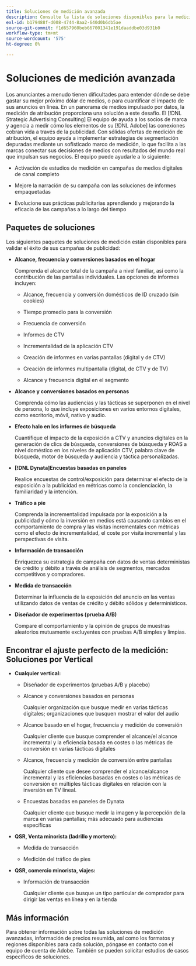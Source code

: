 ```yaml
---
title: Soluciones de medición avanzada
description: Consulte la lista de soluciones disponibles para la medición avanzada.
exl-id: b179488f-d008-4744-8aa2-640d0b6db5ae
source-git-commit: f1d657960beb667001341e191daaddbe03d931b0
workflow-type: tm+mt
source-wordcount: '575'
ht-degree: 0%

---
```


# Soluciones de medición avanzada

Los anunciantes a menudo tienen dificultades para entender dónde se debe gastar su mejor próximo dólar de medios, o para cuantificar el impacto de sus anuncios en línea. En un panorama de medios impulsado por datos, la medición de atribución proporciona una solución a este desafío. El [!DNL Strategic Advertising Consulting] El equipo de ayuda a los socios de marca y agencia a medir cómo los elementos de su [!DNL Adobe] las conexiones cobran vida a través de la publicidad. Con sólidas ofertas de medición de atribución, el equipo ayuda a implementar estrategias de segmentación depuradas mediante un sofisticado marco de medición, lo que facilita a las marcas conectar sus decisiones de medios con resultados del mundo real que impulsan sus negocios. El equipo puede ayudarle a lo siguiente:

* Activación de estudios de medición en campañas de medios digitales de canal completo

* Mejore la narración de su campaña con las soluciones de informes empaquetadas

* Evolucione sus prácticas publicitarias aprendiendo y mejorando la eficacia de las campañas a lo largo del tiempo

## Paquetes de soluciones

Los siguientes paquetes de soluciones de medición están disponibles para validar el éxito de sus campañas de publicidad:

* **Alcance, frecuencia y conversiones basados en el hogar**

  Comprenda el alcance total de la campaña a nivel familiar, así como la contribución de las pantallas individuales. Las opciones de informes incluyen:

   * Alcance, frecuencia y conversión domésticos de ID cruzado (sin cookies)

     <!-- Hide for now * Quantify unique/incremental reach, overlap, and conversions at a household level by cookieless ID type (RampID, ID5) across multiple environments, including connected TV (CTV) and digital (desktop, mobile, native, and audio). -->

     <!-- Hide for now * Prove the effectiveness of testing cookieless IDs in finding incremental reach relative to cookie-based segments. -->

   * Tiempo promedio para la conversión

   * Frecuencia de conversión

   * Informes de CTV

   * Incrementalidad de la aplicación CTV

   * Creación de informes en varias pantallas (digital y de CTV)

   * Creación de informes multipantalla (digital, de CTV y de TV)

   * Alcance y frecuencia digital en el segmento

* **Alcance y conversiones basados en personas**

  Comprenda cómo las audiencias y las tácticas se superponen en el nivel de persona, lo que incluye exposiciones en varios entornos digitales, como escritorio, móvil, nativo y audio.

  <!-- Hide for now * **Cross-ID People-Based Reach**

      Quantify the unique reach and overlap between cookies and RampIDs, as well as the cost per metric by ID type. Prove the effectiveness of testing RampIDs in finding incremental reach relative to cookie-based segments across multiple digital environments, such as desktop, mobile, native, and audio. -->

* **Efecto halo en los informes de búsqueda**

  Cuantifique el impacto de la exposición a CTV y anuncios digitales en la generación de clics de búsqueda, conversiones de búsqueda y ROAS a nivel doméstico en los niveles de aplicación CTV, palabra clave de búsqueda, motor de búsqueda y audiencia y táctica personalizadas.


* **[!DNL Dynata]Encuestas basadas en paneles**

  Realice encuestas de control/exposición para determinar el efecto de la exposición a la publicidad en métricas como la concienciación, la familiaridad y la intención.

* **Tráfico a pie**

  Comprenda la incrementalidad impulsada por la exposición a la publicidad y cómo la inversión en medios está causando cambios en el comportamiento de compra y las visitas incrementales con métricas como el efecto de incrementalidad, el coste por visita incremental y las perspectivas de visita.

* **Información de transacción**

  Enriquezca su estrategia de campaña con datos de ventas deterministas de crédito y débito a través de análisis de segmentos, mercados competitivos y compradores.

* **Medida de transacción**

  Determinar la influencia de la exposición del anuncio en las ventas utilizando datos de ventas de crédito y débito sólidos y determinísticos.

* **Diseñador de experimentos (prueba A/B)**

  Compare el comportamiento y la opinión de grupos de muestras aleatorios mutuamente excluyentes con pruebas A/B simples y limpias.

## Encontrar el ajuste perfecto de la medición: Soluciones por Vertical

* **Cualquier vertical:**

   * Diseñador de experimentos (pruebas A/B y placebo)

   * Alcance y conversiones basados en personas

     Cualquier organización que busque medir en varias tácticas digitales; organizaciones que busquen mostrar el valor del audio

   * Alcance basado en el hogar, frecuencia y medición de conversión

     Cualquier cliente que busque comprender el alcance/el alcance incremental y la eficiencia basada en costes o las métricas de conversión en varias tácticas digitales

   * Alcance, frecuencia y medición de conversión entre pantallas

     Cualquier cliente que desee comprender el alcance/alcance incremental y las eficiencias basadas en costes o las métricas de conversión en múltiples tácticas digitales en relación con la inversión en TV lineal.

   * Encuestas basadas en paneles de Dynata

     Cualquier cliente que busque medir la imagen y la percepción de la marca en varias pantallas; más adecuado para audiencias específicas

* **QSR, Venta minorista (ladrillo y mortero):**

   * Medida de transacción

   * Medición del tráfico de pies

* **QSR, comercio minorista, viajes:**

   * Información de transacción

     Cualquier cliente que busque un tipo particular de comprador para dirigir las ventas en línea y en la tienda

## Más información

Para obtener información sobre todas las soluciones de medición avanzadas, información de precios resumida, así como los formatos y regiones disponibles para cada solución, póngase en contacto con el equipo de cuenta de Adobe. También se pueden solicitar estudios de casos específicos de soluciones.

